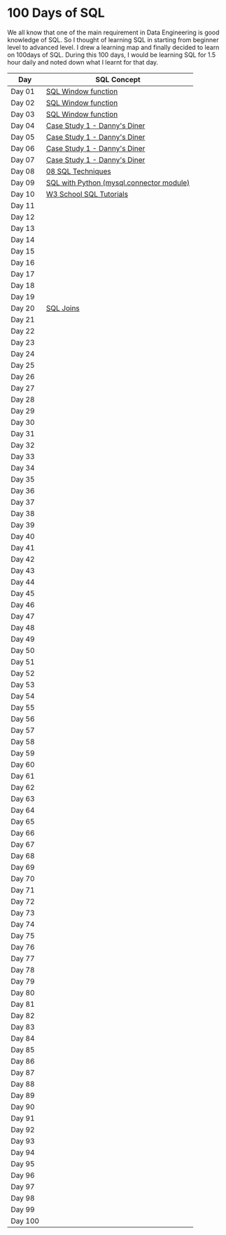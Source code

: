 # 100 Days of SQL
We all know that one of the main requirement in Data Engineering is good knowledge of SQL. So I thought of learning SQL in starting from beginner level to advanced level. I drew a learning map and finally decided to learn on 100days of SQL. During this 100 days, I would be learning SQL for 1.5 hour daily and noted down what I learnt for that day.

| Day | SQL Concept |
|---------|---------------|
| Day 01 | [SQL Window function](https://github.com/vidush5/100-Days-of-SQL/tree/main/Day_01)|
| Day 02 | [SQL Window function](https://github.com/vidush5/100-Days-of-SQL/tree/main/Day_02)|
| Day 03 | [SQL Window function](https://github.com/vidush5/100-Days-of-SQL/tree/main/Day_03)|
| Day 04 | [Case Study 1 - Danny's Diner](https://github.com/vidush5/100-Days-of-SQL/tree/main/Day_04)|
| Day 05 | [Case Study 1 - Danny's Diner](https://github.com/vidush5/100-Days-of-SQL/tree/main/Day_05)|
| Day 06 | [Case Study 1 - Danny's Diner](https://github.com/vidush5/100-Days-of-SQL/tree/main/Day_06)|
| Day 07 | [Case Study 1 - Danny's Diner](https://github.com/vidush5/100-Days-of-SQL/tree/main/Day_07)|
| Day 08 | [08 SQL Techniques](https://github.com/vidush5/100-Days-of-SQL/tree/main/Day_08)|
| Day 09 | [SQL with Python (mysql.connector module)](https://github.com/vidush5/100-Days-of-SQL/tree/main/Day_09)|
| Day 10 | [W3 School SQL Tutorials](https://github.com/vidush5/100-Days-of-SQL/tree/main/Day_10)|
| Day 11 | |
| Day 12 | |
| Day 13 | |
| Day 14 | |
| Day 15 | |
| Day 16 | |
| Day 17 | |
| Day 18 | |
| Day 19 | |
| Day 20 | [SQL Joins](https://github.com/vidush5/100-Days-of-SQL/tree/main/Day_20) |
| Day 21 | |
| Day 22 | |
| Day 23 | |
| Day 24 | |
| Day 25 | |
| Day 26 | |
| Day 27 | |
| Day 28 | |
| Day 29 | |
| Day 30 | |
| Day 31 | |
| Day 32 | |
| Day 33 | |
| Day 34 | |
| Day 35 | |
| Day 36 | |
| Day 37 | |
| Day 38 | |
| Day 39 | |
| Day 40 | |
| Day 41 | |
| Day 42 | |
| Day 43 | |
| Day 44 | |
| Day 45 | |
| Day 46 | |
| Day 47 | |
| Day 48 | |
| Day 49 | |
| Day 50 | |
| Day 51 | |
| Day 52 | |
| Day 53 | |
| Day 54 | |
| Day 55 | |
| Day 56 | |
| Day 57 | |
| Day 58 | |
| Day 59 | |
| Day 60 | |
| Day 61 | |
| Day 62 | |
| Day 63 | |
| Day 64 | |
| Day 65 | |
| Day 66 | |
| Day 67 | |
| Day 68 | |
| Day 69 | |
| Day 70 | |
| Day 71 | |
| Day 72 | |
| Day 73 | |
| Day 74 | |
| Day 75 | |
| Day 76 | |
| Day 77 | |
| Day 78 | |
| Day 79 | |
| Day 80 | |
| Day 81 | |
| Day 82 | |
| Day 83 | |
| Day 84 | |
| Day 85 | |
| Day 86 | |
| Day 87 | |
| Day 88 | |
| Day 89 | |
| Day 90 | |
| Day 91 | |
| Day 92 | |
| Day 93 | |
| Day 94 | |
| Day 95 | |
| Day 96 | |
| Day 97 | |
| Day 98 | |
| Day 99 | |
| Day 100 | |
